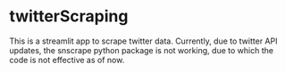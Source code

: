 # twitterScraping

This is a streamlit app to scrape twitter data.
Currently, due to twitter API updates, the snscrape python package is not working, due to which the code is not effective as of now.
